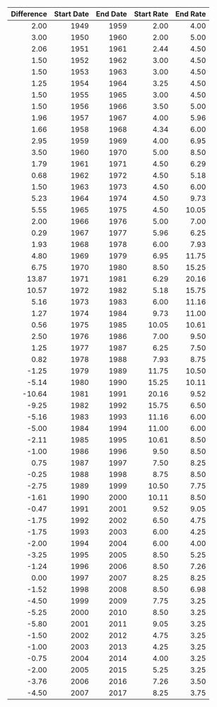 |   Difference |   Start Date |   End Date |   Start Rate |   End Rate |
|-------------:|-------------:|-----------:|-------------:|-----------:|
|         2.00 |         1949 |       1959 |         2.00 |       4.00 |
|         3.00 |         1950 |       1960 |         2.00 |       5.00 |
|         2.06 |         1951 |       1961 |         2.44 |       4.50 |
|         1.50 |         1952 |       1962 |         3.00 |       4.50 |
|         1.50 |         1953 |       1963 |         3.00 |       4.50 |
|         1.25 |         1954 |       1964 |         3.25 |       4.50 |
|         1.50 |         1955 |       1965 |         3.00 |       4.50 |
|         1.50 |         1956 |       1966 |         3.50 |       5.00 |
|         1.96 |         1957 |       1967 |         4.00 |       5.96 |
|         1.66 |         1958 |       1968 |         4.34 |       6.00 |
|         2.95 |         1959 |       1969 |         4.00 |       6.95 |
|         3.50 |         1960 |       1970 |         5.00 |       8.50 |
|         1.79 |         1961 |       1971 |         4.50 |       6.29 |
|         0.68 |         1962 |       1972 |         4.50 |       5.18 |
|         1.50 |         1963 |       1973 |         4.50 |       6.00 |
|         5.23 |         1964 |       1974 |         4.50 |       9.73 |
|         5.55 |         1965 |       1975 |         4.50 |      10.05 |
|         2.00 |         1966 |       1976 |         5.00 |       7.00 |
|         0.29 |         1967 |       1977 |         5.96 |       6.25 |
|         1.93 |         1968 |       1978 |         6.00 |       7.93 |
|         4.80 |         1969 |       1979 |         6.95 |      11.75 |
|         6.75 |         1970 |       1980 |         8.50 |      15.25 |
|        13.87 |         1971 |       1981 |         6.29 |      20.16 |
|        10.57 |         1972 |       1982 |         5.18 |      15.75 |
|         5.16 |         1973 |       1983 |         6.00 |      11.16 |
|         1.27 |         1974 |       1984 |         9.73 |      11.00 |
|         0.56 |         1975 |       1985 |        10.05 |      10.61 |
|         2.50 |         1976 |       1986 |         7.00 |       9.50 |
|         1.25 |         1977 |       1987 |         6.25 |       7.50 |
|         0.82 |         1978 |       1988 |         7.93 |       8.75 |
|        -1.25 |         1979 |       1989 |        11.75 |      10.50 |
|        -5.14 |         1980 |       1990 |        15.25 |      10.11 |
|       -10.64 |         1981 |       1991 |        20.16 |       9.52 |
|        -9.25 |         1982 |       1992 |        15.75 |       6.50 |
|        -5.16 |         1983 |       1993 |        11.16 |       6.00 |
|        -5.00 |         1984 |       1994 |        11.00 |       6.00 |
|        -2.11 |         1985 |       1995 |        10.61 |       8.50 |
|        -1.00 |         1986 |       1996 |         9.50 |       8.50 |
|         0.75 |         1987 |       1997 |         7.50 |       8.25 |
|        -0.25 |         1988 |       1998 |         8.75 |       8.50 |
|        -2.75 |         1989 |       1999 |        10.50 |       7.75 |
|        -1.61 |         1990 |       2000 |        10.11 |       8.50 |
|        -0.47 |         1991 |       2001 |         9.52 |       9.05 |
|        -1.75 |         1992 |       2002 |         6.50 |       4.75 |
|        -1.75 |         1993 |       2003 |         6.00 |       4.25 |
|        -2.00 |         1994 |       2004 |         6.00 |       4.00 |
|        -3.25 |         1995 |       2005 |         8.50 |       5.25 |
|        -1.24 |         1996 |       2006 |         8.50 |       7.26 |
|         0.00 |         1997 |       2007 |         8.25 |       8.25 |
|        -1.52 |         1998 |       2008 |         8.50 |       6.98 |
|        -4.50 |         1999 |       2009 |         7.75 |       3.25 |
|        -5.25 |         2000 |       2010 |         8.50 |       3.25 |
|        -5.80 |         2001 |       2011 |         9.05 |       3.25 |
|        -1.50 |         2002 |       2012 |         4.75 |       3.25 |
|        -1.00 |         2003 |       2013 |         4.25 |       3.25 |
|        -0.75 |         2004 |       2014 |         4.00 |       3.25 |
|        -2.00 |         2005 |       2015 |         5.25 |       3.25 |
|        -3.76 |         2006 |       2016 |         7.26 |       3.50 |
|        -4.50 |         2007 |       2017 |         8.25 |       3.75 |
